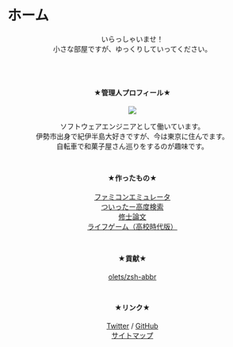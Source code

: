 # ホーム

<div style="text-align: center;">
  <p style="padding-bottom: 48px">
    いらっしゃいませ！
    <br />
    小さな部屋ですが、ゆっくりしていってください。
  </p>

  <h4 style="color: var(--md-primary-fg-color)">★管理人プロフィール★</h4>
  <img src="/images/icon.jpg.webp">
  <p style="padding-bottom: 24px">
    ソフトウェアエンジニアとして働いています。
    <br />
    伊勢市出身で紀伊半島大好きですが、今は東京に住んでます。
    <br />
    自転車で和菓子屋さん巡りをするのが趣味です。
  </p>

  <h4 style="color: var(--md-primary-fg-color)">★作ったもの★</h4>
  <p style="padding-bottom: 24px">
    <a href="/game/nes.html">ファミコンエミュレータ</a>
    <br />
    <a href="https://shimajiteppei.github.io/gemini/">ついったー高度検索</a>
    <br />
    <a href="https://github.com/shimajiteppei/MasterThesis/blob/master/thesis/thesis.pdf">修士論文</a>
    <br />
    <a href="/game/life-jar.html">ライフゲーム（高校時代版）</a>
  </p>

  <h4 style="color: var(--md-primary-fg-color)">★貢献★</h4>
  <p style="padding-bottom: 24px">
    <a href="https://github.com/olets/zsh-abbr">olets/zsh-abbr</a>
  </p>

  <h4 style="color: var(--md-primary-fg-color)">★リンク★</h4>
  <p>
    <a href="https://twitter.com/shimajiteppei">Twitter</a> /
    <a href="https://github.com/shimajiteppei">GitHub</a>
    <br />
    <a href="/sitemap.xml">サイトマップ</a>
  </p>
</div>
